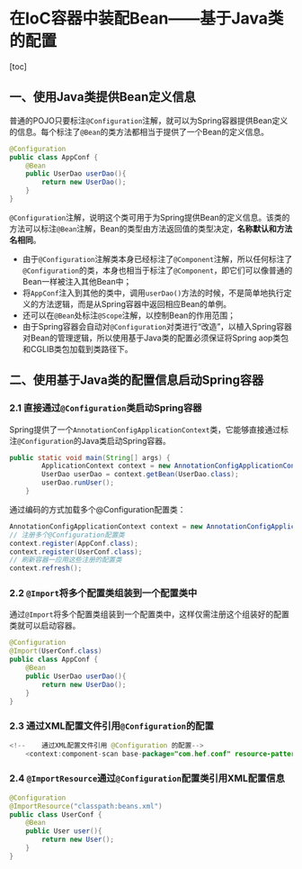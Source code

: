# 在IoC容器中装配Bean——基于Java类的配置

[toc]

## 一、使用Java类提供Bean定义信息

普通的POJO只要标注`@Configuration`注解，就可以为Spring容器提供Bean定义的信息。每个标注了`@Bean`的类方法都相当于提供了一个Bean的定义信息。

```java
@Configuration
public class AppConf {
    @Bean
    public UserDao userDao(){
        return new UserDao();
    }
}
```

`@Configuration`注解，说明这个类可用于为Spring提供Bean的定义信息。该类的方法可以标注`@Bean`注解，Bean的类型由方法返回值的类型决定，**名称默认和方法名相同**。

- 由于`@Configuration`注解类本身已经标注了`@Component`注解，所以任何标注了`@Configuration`的类，本身也相当于标注了`@Component`，即它们可以像普通的Bean一样被注入其他Bean中；
- 将`AppConf`注入到其他的类中，调用`userDao()`方法的时候，不是简单地执行定义的方法逻辑，而是从Spring容器中返回相应Bean的单例。
- 还可以在`@Bean`处标注`@Scope`注解，以控制Bean的作用范围；
- 由于Spring容器会自动对`@Configuration`对类进行“改造”，以植入Spring容器对Bean的管理逻辑，所以使用基于Java类的配置必须保证将Spring aop类包和CGLIB类包加载到类路径下。

## 二、使用基于Java类的配置信息启动Spring容器

### 2.1 直接通过`@Configuration`类启动Spring容器

Spring提供了一个`AnnotationConfigApplicationContext`类，它能够直接通过标注`@Configuration`的Java类启动Spring容器。

```java
public static void main(String[] args) {
        ApplicationContext context = new AnnotationConfigApplicationContext(AppConf.class);
        UserDao userDao = context.getBean(UserDao.class);
        userDao.runUser();
    }
```

通过编码的方式加载多个@Configuration配置类：

```java
AnnotationConfigApplicationContext context = new AnnotationConfigApplicationContext();
// 注册多个@Configuration配置类
context.register(AppConf.class);
context.register(UserConf.class);
// 刷新容器一应用这些注册的配置类
context.refresh();
```

### 2.2 `@Import`将多个配置类组装到一个配置类中

通过`@Import`将多个配置类组装到一个配置类中，这样仅需注册这个组装好的配置类就可以启动容器。

```java
@Configuration
@Import(UserConf.class)
public class AppConf {
    @Bean
    public UserDao userDao(){
        return new UserDao();
    }
}
```

### 2.3 通过XML配置文件引用`@Configuration`的配置

```java
<!--    通过XML配置文件引用 @Configuration 的配置-->
    <context:component-scan base-package="com.hef.conf" resource-pattern="UserConf.class"/>
```

### 2.4 `@ImportResource`通过`@Configuration`配置类引用XML配置信息

```java
@Configuration
@ImportResource("classpath:beans.xml")
public class UserConf {
    @Bean
    public User user(){
        return new User();
    }
}
```

